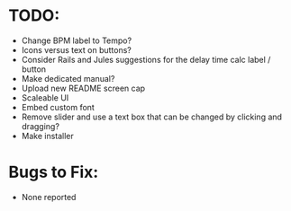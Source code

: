 # TODO:
* Change BPM label to Tempo?
* Icons versus text on buttons?
* Consider Rails and Jules suggestions for the delay time calc label / button
* Make dedicated manual?
* Upload new README screen cap
* Scaleable UI
* Embed custom font
* Remove slider and use a text box that can be changed by clicking and dragging?
* Make installer

# Bugs to Fix:
* None reported
